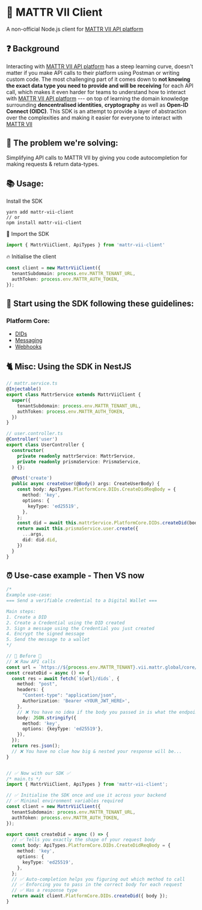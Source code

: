 # 🚀 MATTR VII Client

A non-official Node.js client for [MATTR VII API platform](https://learn.mattr.global/api-reference/v1.0.1/)

## ❓ Background
Interacting with [MATTR VII API platform](https://learn.mattr.global/api-reference/v1.0.1/) has a steep learning curve, doesn't matter if you make API calls to their platform using Postman or writing custom code. The most challenging part of it comes down to **not knowing the exact data type you need to provide and will be receiving** for each API call, which makes it even harder for teams to understand how to interact with [MATTR VII API platform](https://learn.mattr.global/api-reference/v1.0.1/) --- on top of learning the domain knowledge surrounding **dencentralised identities**, **cryptography** as well as **Open-ID Connect (OIDC)**. This SDK is an attempt to provide a layer of abstraction over the complexities and making it easier for everyone to interact with [MATTR VII](https://learn.mattr.global/api-reference/v1.0.1/)

## 🔑 The problem we're solving:
Simplifying API calls to MATTR VII by giving you code autocompletion for making requests & return data-types.

##  📚 Usage:
Install the SDK
```shell
yarn add mattr-vii-client
// or
npm install mattr-vii-client
```

🛒 Import the SDK
```ts
import { MattrViiClient, ApiTypes } from 'mattr-vii-client'
```

🔥 Initialise the client
```ts
const client = new MattrViiClient({
  tenantSubdomain: process.env.MATTR_TENANT_URL,
  authToken: process.env.MATTR_AUTH_TOKEN,
});
```

## ‍🏫 Start using the SDK following these guidelines:
### Platform Core:
- [DIDs](https://github.com/Mingyang-Li/mattr-vii/blob/main/doc/platform-core/DIDs.md)
- [Messaging](https://github.com/Mingyang-Li/mattr-vii/blob/main/doc/platform-core/Messaging.md)
- [Webhooks](https://github.com/Mingyang-Li/mattr-vii/blob/main/doc/platform-core/Webhooks.md)

## 🐈 Misc: Using the SDK in NestJS
```ts
// mattr.service.ts
@Injectable()
export class MattrService extends MattrViiClient {
  super({
    tenantSubdomain: process.env.MATTR_TENANT_URL,
    authToken: process.env.MATTR_AUTH_TOKEN,
  })
}

// user.controller.ts
@Controller('user')
export class UserController {
  constructor(
    private readonly mattrService: MattrService,
    private readonly prismaService: PrismaService,
  ) {};

  @Post('create')
  public async createUser(@Body() args: CreateUserBody) {
    const body: ApiTypes.PlatformCore.DIDs.CreateDidReqBody = {
      method: 'key',
      options: {
        keyType: 'ed25519',
      },
    };
    const did = await this.mattrService.PlatformCore.DIDs.createDid(body);
    return await this.prismaService.user.create({
      ...args,
      did: did.did,
    })
  }
}
```

## ⏰ Use-case example - Then VS now
```ts
/*
Example use-case:
=== Send a verifiable credential to a Digital Wallet ===

Main steps:
1. Create a DID
2. Create a Credential using the DID created
3. Sign a message using the Credential you just created
4. Encrypt the signed message
5. Send the message to a wallet
*/

// 💩 Before 💩
// ❌ Raw API calls
const url = `https://${process.env.MATTR_TENANT}.vii.mattr.global/core/v1`;
const createDid = async () => {
  const res = await fetch(`${url}/dids`, {
    method: "post",
    headers: {
      "Content-type": "application/json",
      Authorization: 'Bearer <YOUR_JWT_HERE>',
    },
    // ❌ You have no idea if the body you passed in is what the endpoint expects
    body: JSON.stringify({
      method: 'key',
      options: {keyType: 'ed25519'},
    }),
  });
  return res.json();
  // ❌ You have no clue how big & nested your response will be...
}


// ✅ Now with our SDK ✅
/* main.ts */
import { MattrViiClient, ApiTypes } from 'mattr-vii-client';

// ✅ Initialise the SDK once and use it across your backend
// ✅ Minimal environment variables required
const client = new MattrViiClient({
  tenantSubdomain: process.env.MATTR_TENANT_URL,
  authToken: process.env.MATTR_AUTH_TOKEN,
});

export const createDid = async () => {
  // ✅ Tells you exactly the shape of your request body
  const body: ApiTypes.PlatformCore.DIDs.CreateDidReqBody = {
    method: 'key',
    options: {
      keyType: 'ed25519',
    },
  };
  // ✅ Auto-completion helps you figuring out which method to call
  // ✅ Enforcing you to pass in the correct body for each request
  // ✅ Has a response type
  return await client.PlatformCore.DIDs.createDid({ body });
}
```
